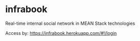 # infrabook
Real-time internal social network in MEAN Stack technologies

Access by: https://infrabook.herokuapp.com/#!/login
